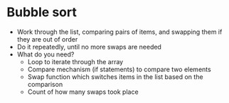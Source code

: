 # Bubble sort

* Work through the list, comparing pairs of items, and swapping them if they are out of order
* Do it repeatedly, until no more swaps are needed
* What do you need?
    * Loop to iterate through the array
    * Compare mechanism (if statements) to compare two elements
    * Swap function which switches items in the list based on the comparison
    * Count of how many swaps took place
